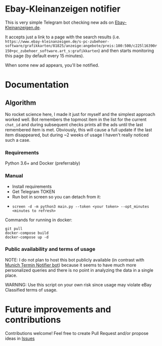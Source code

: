 # Ebay-Kleinanzeigen notifier

This is very simple Telegram bot checking new ads on [Ebay-Kleinanzeigen.de](https://www.ebay-kleinanzeigen.de/stadt/muenchen/).

It accepts just a link to a page with the search results (i.e. `https://www.ebay-kleinanzeigen.de/s-pc-zubehoer-software/grafikkarten/81825/anzeige:angebote/preis:100:500/c225l16390r150+pc_zubehoer_software.art_s:grafikkarten`) and then starts monitoring this page (by default every 15 minutes).

When some new ad appears, you'll be notified. 
 
 # Documentation
 
 ## Algorithm

No rocket science here, I made it just for myself and the simplest approach worked well. Bot remembers the topmost
item in the list for the current `chat_id` and during subsequent checks prints all the ads until the last remembered item
is met. Obviously, this will cause a full update if the last item disappeared, but during ~2 weeks of usage I haven't really noticed 
such a case.
 
 ### Requirements
Python 3.6+ and Docker (preferrably)
 
 ### Manual

- Install requirements
- Get Telegram TOKEN
- Run bot in screen so you can detach from it:
-     screen -d -m python3 main.py --token <your token> --opt_minutes <minutes to refresh>


Commands for running in docker:

    git pull
    docker-compose build
    docker-compose up -d
    
### Public availability and terms of usage

NOTE: I do not plan to host this bot publicly available (in contrast with [Munich Termin Notifier bot](https://github.com/okainov/munich-scripts)) because
it seems to have much more personalized queries and there is no point in analyzing the data in a single place. 

WARNING: Use this script on your own risk since usage may violate eBay Classified terms of usage. 

# Future improvements and contributions

Contributions welcome! Feel free to create Pull Request and/or propose ideas in [Issues](https://github.com/okainov/ebay-kleinanzeigen/issues)